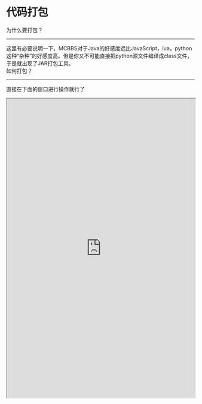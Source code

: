 # 代码打包  
为什么要打包？ 
 
---

这里有必要说明一下，MCBBS对于Java的好感度远比JavaScript，lua，python这种“杂种”的好感度高。但是你又不可能直接把python源文件编译成class文件，于是就出现了JAR打包工具。  
如何打包？  

---

直接在下面的窗口进行操作就行了  
<iframe src="https://tools.blocklynukkit.com/jar.html" width="100%" height="800px"></iframe>